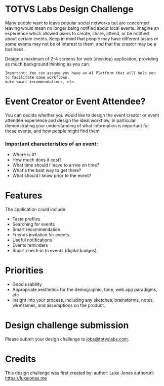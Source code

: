 # TOTVS Labs Design Challenge
Many people want to leave popular social networks but are concerned leaving would mean no longer being notified about local events. Imagine an experience which allowed users to create, share, attend, or be notified about certain events. Keep in mind that people may have different tastes or some events may not be of interest to them, and that the creator may be a business.

Design a maximum of 2-4 screens for web (desktop) application, providing as much background thinking as you can.

```
Important: You can assume you have an AI Platform that will help you to facilitate some workflows, 
make smart recommendations, etc.
```

# Event Creator or Event Attendee?
You can decide whether you would like to design the event creator or event attendee experience and design the ideal workflow, in particular demonstrating your understanding of what information is important for these events, and how people might find them

### Important characteristics of an event:
* Where is it?
* How much does it cost?
* What time should I leave to arrive on time?
* What's the best way to get there?
* What should I know prior to the event?

# Features

The application could include:
* Taste profiles
* Searching for events
* Smart recommendation
* Friends invitation for events
* Useful notifications
* Events reminders
* Smart check-in to events (digital badges)

# Priorities
* Good usability
* Appropriate aesthetics for the demographic, tone, web app paradigms, etc
* Insight into your process, including any sketches, brainstorms, notes, wireframes, and assumptions on the product.

# Design challenge submission
Please submit your design challenge to jobs@totvslabs.com.

# Credits
This design challenge was first created by:
author: Luke Jones
authorurl: https://lukejones.me
